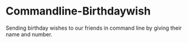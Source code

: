 # Commandline-Birthdaywish
Sending birthday wishes to our friends in command line by giving their name and number.
